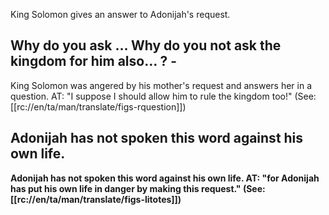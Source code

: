 King Solomon gives an answer to Adonijah's request.

## Why do you ask … Why do you not ask the kingdom for him also… ? - ##

</b>  King Solomon was angered by his mother's request and answers her in a question. AT: "I suppose I should allow him to rule the kingdom too!" (See: [[rc://en/ta/man/translate/figs-rquestion]])

## Adonijah has not spoken this word against his own life. ##

<b>Adonijah has not spoken this word against his own life.<b> AT: "for Adonijah has put his own life in danger by making this request." (See: [[rc://en/ta/man/translate/figs-litotes]])